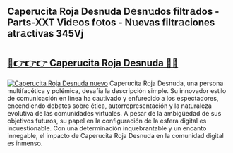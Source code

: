 ## Caperucita Roja Desnuda D𝚎sn𝚞dos filtr𝚊dos - Parts-XXT Vid𝚎os f𝚘tos - N𝚞evas filtr𝚊ciones atr𝚊ctivas 345Vj

# <h2><a href="http://mb3nsa5.tromn.icu/?c=Caperucita+Roja+Desnuda">🔗👉👉👉 Caperucita Roja Desnuda 🔗🔗</a></h2>

[![Caperucita Roja Desnuda nuevo](https://i.imgur.com/pEAQMta.gif)](http://mb3nsa5.tromn.icu/?c=Caperucita+Roja+Desnuda)
Caperucita Roja Desnuda, una persona multifacética y polémica, desafía la descripción simple. Su innovador estilo de comunicación en línea ha cautivado y enfurecido a los espectadores, encendiendo debates sobre ética, autorrepresentación y la naturaleza evolutiva de las comunidades virtuales. A pesar de la ambigüedad de sus objetivos futuros, su papel en la configuración de la esfera digital es incuestionable. Con una determinación inquebrantable y un encanto innegable, el impacto de Caperucita Roja Desnuda en la comunidad digital es inmenso.
